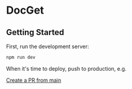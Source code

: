 # DocGet

## Getting Started

First, run the development server:

```bash
npm run dev
```

When it's time to deploy, push to production, e.g.

[Create a PR from main](https://github.com/docget-inc/docget/compare/production...main)
